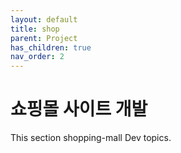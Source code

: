 ```yaml
---
layout: default
title: shop
parent: Project
has_children: true
nav_order: 2
---
```


# 쇼핑몰 사이트 개발

This section shopping-mall Dev topics.
